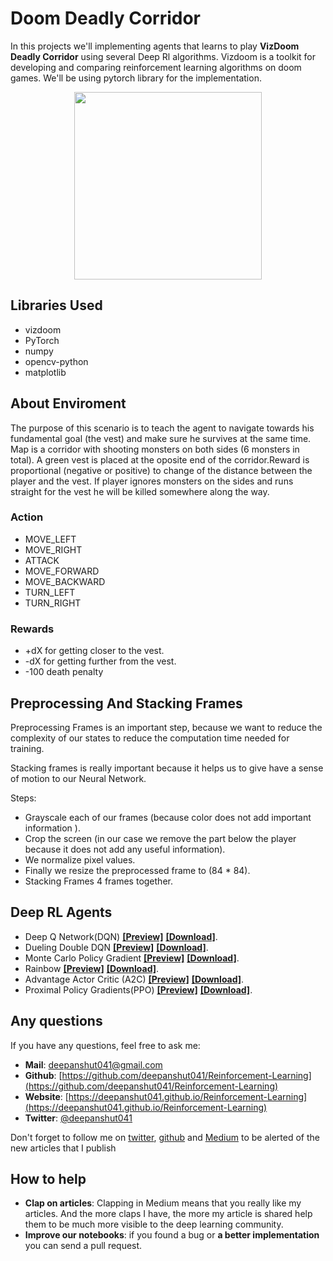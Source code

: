 # Doom Deadly Corridor

In this projects we'll implementing agents that learns to play **VizDoom Deadly Corridor** using several Deep Rl algorithms. Vizdoom is a toolkit for developing and comparing reinforcement learning algorithms on doom games. We'll be using pytorch library for the implementation.

<p align="center"><img src="./images/main.gif" height="300px"></p>

## Libraries Used

- vizdoom
- PyTorch
- numpy
- opencv-python
- matplotlib

## About Enviroment

The purpose of this scenario is to teach the agent to navigate towards his fundamental goal (the vest) and make sure he survives at the same time. Map is a corridor with shooting monsters on both sides (6 monsters in total). A green vest is placed at the oposite end of the corridor.Reward is proportional (negative or positive) to change of the distance between the player and the vest. If player ignores monsters on the sides and runs straight for the vest he will be killed somewhere along the way.

### Action

- MOVE_LEFT
- MOVE_RIGHT
- ATTACK
- MOVE_FORWARD
- MOVE_BACKWARD
- TURN_LEFT
- TURN_RIGHT

### Rewards

- +dX for getting closer to the vest.
- -dX for getting further from the vest.
- -100 death penalty

## Preprocessing And Stacking Frames

Preprocessing Frames is an important step, because we want to reduce the complexity of our states to reduce the computation time needed for training.

Stacking frames is really important because it helps us to give have a sense of motion to our Neural Network.

Steps:

- Grayscale each of our frames (because color does not add important information ).
- Crop the screen (in our case we remove the part below the player because it does not add any useful information).
- We normalize pixel values.
- Finally we resize the preprocessed frame to (84 * 84).
- Stacking Frames 4 frames together.

## Deep RL Agents

- Deep Q Network(DQN) [**[Preview]**](https://github.com/deepanshut041/Reinforcement-Learning/blob/master/cgames/04_doom_corridor/doom_corridor_dqn.ipynb) [**[Download]**](./doom_corridor_dqn.ipynb).
- Dueling Double DQN [**[Preview]**](https://github.com/deepanshut041/Reinforcement-Learning/blob/master/cgames/04_doom_corridor/doom_corridor_ddqn.ipynb) [**[Download]**](./doom_corridor_ddqn.ipynb).
- Monte Carlo Policy Gradient [**[Preview]**](https://github.com/deepanshut041/Reinforcement-Learning/blob/master/cgames/04_doom_corridor/doom_corridor_pg.ipynb) [**[Download]**](./doom_corridor_pg.ipynb).
- Rainbow [**[Preview]**](https://github.com/deepanshut041/Reinforcement-Learning/blob/master/cgames/04_doom_corridor/doom_corridor_rainbow.ipynb) [**[Download]**](./doom_corridor_rainbow.ipynb).
- Advantage Actor Critic (A2C) [**[Preview]**](https://github.com/deepanshut041/Reinforcement-Learning/blob/master/cgames/04_doom_corridor/doom_corridor_a2c.ipynb) [**[Download]**](./doom_corridor_a2c.ipynb).
- Proximal Policy Gradients(PPO) [**[Preview]**](https://github.com/deepanshut041/Reinforcement-Learning/blob/master/cgames/04_doom_corridor/doom_corridor_ppo.ipynb) [**[Download]**](./doom_corridor_ppo.ipynb).

## Any questions

If you have any questions, feel free to ask me:

- **Mail**: <a href="mailto:deepanshut041@gmail.com">deepanshut041@gmail.com</a>  
- **Github**: [https://github.com/deepanshut041/Reinforcement-Learning](https://github.com/deepanshut041/Reinforcement-Learning) 
- **Website**: [https://deepanshut041.github.io/Reinforcement-Learning](https://deepanshut041.github.io/Reinforcement-Learning) 
- **Twitter**: <a href="https://twitter.com/deepanshut041">@deepanshut041</a> 

Don't forget to follow me on <a href="https://twitter.com/deepanshut041">twitter</a>, <a href="https://github.com/deepanshut041">github</a> and <a href="https://medium.com/@deepanshut041">Medium</a> to be alerted of the new articles that I publish

## How to help 

- **Clap on articles**: Clapping in Medium means that you really like my articles. And the more claps I have, the more my article is shared help them to be much more visible to the deep learning community.
- **Improve our notebooks**: if you found a bug or **a better implementation** you can send a pull request.